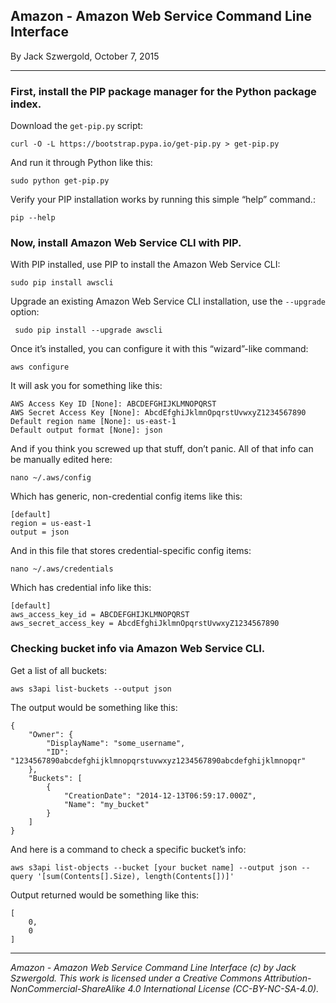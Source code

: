 ## Amazon - Amazon Web Service Command Line Interface

By Jack Szwergold, October 7, 2015

***

### First, install the PIP package manager for the Python package index.

Download the `get-pip.py` script:

	curl -O -L https://bootstrap.pypa.io/get-pip.py > get-pip.py

And run it through Python like this:

	sudo python get-pip.py

Verify your PIP installation works by running this simple “help” command.:

    pip --help

### Now, install Amazon Web Service CLI with PIP.

With PIP installed, use PIP to install the Amazon Web Service CLI:

    sudo pip install awscli

Upgrade an existing Amazon Web Service CLI installation, use the `--upgrade` option:

     sudo pip install --upgrade awscli

Once it’s installed, you can configure it with this “wizard”-like command:

    aws configure

It will ask you for something like this:

	AWS Access Key ID [None]: ABCDEFGHIJKLMNOPQRST
	AWS Secret Access Key [None]: AbcdEfghiJklmnOpqrstUvwxyZ1234567890
	Default region name [None]: us-east-1
	Default output format [None]: json

And if you think you screwed up that stuff, don’t panic. All of that info can be manually edited here:

    nano ~/.aws/config

Which has generic, non-credential config items like this:

	[default]
	region = us-east-1
	output = json

And in this file that stores credential-specific config items:

    nano ~/.aws/credentials

Which has credential info like this:

	[default]
	aws_access_key_id = ABCDEFGHIJKLMNOPQRST
	aws_secret_access_key = AbcdEfghiJklmnOpqrstUvwxyZ1234567890

### Checking bucket info via Amazon Web Service CLI.

Get a list of all buckets:

    aws s3api list-buckets --output json

The output would be something like this:

	{
	    "Owner": {
	        "DisplayName": "some_username",
	        "ID": "1234567890abcdefghijklmnopqrstuvwxyz1234567890abcdefghijklmnopqr"
	    },
	    "Buckets": [
	        {
	            "CreationDate": "2014-12-13T06:59:17.000Z",
	            "Name": "my_bucket"
	        }
	    ]
	}

And here is a command to check a specific bucket’s info:

    aws s3api list-objects --bucket [your bucket name] --output json --query '[sum(Contents[].Size), length(Contents[])]'

Output returned would be something like this:

	[
	    0,
	    0
	]

***

*Amazon - Amazon Web Service Command Line Interface (c) by Jack Szwergold. This work is licensed under a Creative Commons Attribution-NonCommercial-ShareAlike 4.0 International License (CC-BY-NC-SA-4.0).*